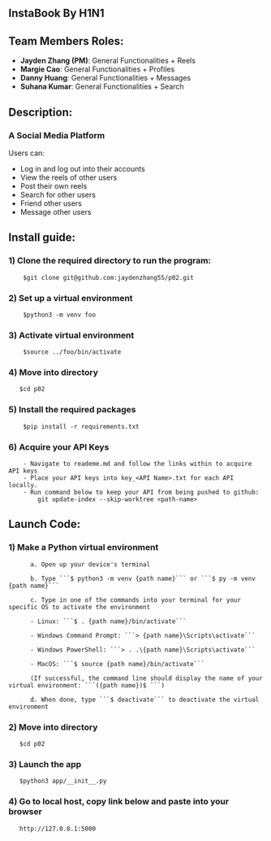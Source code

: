 ## InstaBook By H1N1

## Team Members Roles:
- **Jayden Zhang (PM)**: General Functionalities + Reels
- **Margie Cao**: General Functionalities + Profiles
- **Danny Huang**: General Functionalities + Messages
- **Suhana Kumar**: General Functionalities + Search
## Description:

### A Social Media Platform

Users can:
- Log in and log out into their accounts
- View the reels of other users
- Post their own reels
- Search for other users
- Friend other users
- Message other users


## Install guide:
### 1) Clone the required directory to run the program:
```  
    $git clone git@github.com:jaydenzhang55/p02.git
```
### 2) Set up a virtual environment 
```
    $python3 -m venv foo
```
### 3) Activate virtual environment
```
    $source ../foo/bin/activate
```
### 4) Move into directory
```
   $cd p02
```
### 5) Install the required packages
```
    $pip install -r requirements.txt
```
### 6) Acquire your API Keys
```
    - Navigate to reademe.md and follow the links within to acquire API keys
    - Place your API keys into key_<API Name>.txt for each API locally.
    - Run command below to keep your API from being pushed to github:
        git update-index --skip-worktree <path-name>
```
## Launch Code:

### 1) Make a Python virtual environment 
```
      a. Open up your device's terminal

      b. Type ```$ python3 -m venv {path name}``` or ```$ py -m venv {path name}```

      c. Type in one of the commands into your terminal for your specific OS to activate the environment

      - Linux: ```$ . {path name}/bin/activate```
    
      - Windows Command Prompt: ```> {path name}\Scripts\activate```

      - Windows PowerShell: ```> . .\{path name}\Scripts\activate```

      - MacOS: ```$ source {path name}/bin/activate```

      (If successful, the command line should display the name of your virtual environment: ```({path name})$ ```)

      d. When done, type ```$ deactivate``` to deactivate the virtual environment
```

### 2) Move into directory
```
   $cd p02
```
### 3) Launch the app
```   
   $python3 app/__init__.py
```
### 4) Go to local host, copy link below and paste into your browser
```
   http://127.0.0.1:5000
```

